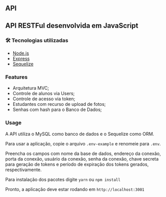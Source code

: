 ## API
## API RESTFul desenvolvida em JavaScript

### 🛠 Tecnologias utilizadas
- [Node.js](https://nodejs.org/en/)
- [Express](https://expressjs.com/pt-br/)
- [Sequelize](https://sequelize.org)

### Features
- Arquitetura MVC;
- Controle de alunos via Users;
- Controle de acesso via token;
- Estudantes com recurso de upload de fotos;
- Senhas com hash para o Banco de Dados;

### Usage
A API utiliza o MySQL como banco de dados e o Sequelize como ORM.

Para usar a aplicação, copie o arquivo ```.env-example``` e renomeie para ```.env```.

Preencha os campos com nome da base de dados, endereço da conexão, porta da conexão, usuário da conexão, senha da conexão, chave secreta para geração de tokens e período de expiração dos tokens gerados, respectivamente.

Para instalação dos pacotes digite ```yarn``` ou ```npm install```

Pronto, a aplicação deve estar rodando em ```http://localhost:3001```
